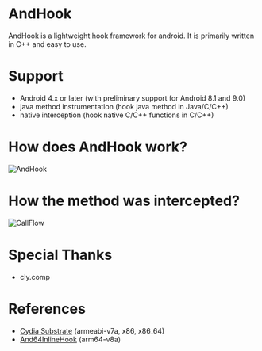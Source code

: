 # AndHook
AndHook is a lightweight hook framework for android. It is primarily written in C++ and easy to use.  

# Support
- Android 4.x or later (with preliminary support for Android 8.1 and 9.0)
- java method instrumentation (hook java method in Java/C/C++)
- native interception (hook native C/C++ functions in C/C++)

# How does AndHook work?
![AndHook](https://github.com/Rprop/AndHook/raw/master/AndHook.png)

# How the method was intercepted?
![CallFlow](https://github.com/Rprop/AndHook/raw/master/CallFlow.png)

# Special Thanks
- cly.comp

# References
- [Cydia Substrate](https://github.com/Rprop/AndHook/tree/6cca8575771d13cbe3907442e4ed6808381b6fd5/jni/utils/Substrate) (armeabi-v7a, x86, x86_64)
- [And64InlineHook](https://github.com/Rprop/And64InlineHook) (arm64-v8a)
